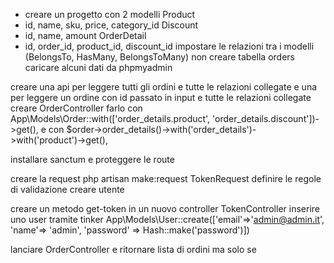 - creare un progetto con 2 modelli
Product
 - id, name, sku, price, category_id
Discount
- id, name, amount
OrderDetail
 - id, order_id, product_id, discount_id
impostare le relazioni tra i modelli (BelongsTo, HasMany, BelongsToMany)
non creare tabella orders
caricare alcuni dati da phpmyadmin

 creare una api per leggere tutti gli ordini e tutte le relazioni collegate e una per leggere un ordine con id passato in input e tutte le relazioni collegate
 creare OrderController
 farlo con 
 App\Models\Order::with(['order_details.product', 'order_details.discount'])->get(),
 e con 
 $order->order_details()->with('order_details')->with('product')->get(),

 installare sanctum e proteggere le route

 creare la request
 php artisan make:request TokenRequest 
 definire le regole di validazione
 creare utente


 creare un metodo get-token in un nuovo controller TokenController
 inserire uno user tramite tinker
App\Models\User::create(['email'=>'admin@admin.it', 'name'=> 'admin', 'password' => Hash::make('password')])   

lanciare OrderController e ritornare lista di ordini ma solo se 
